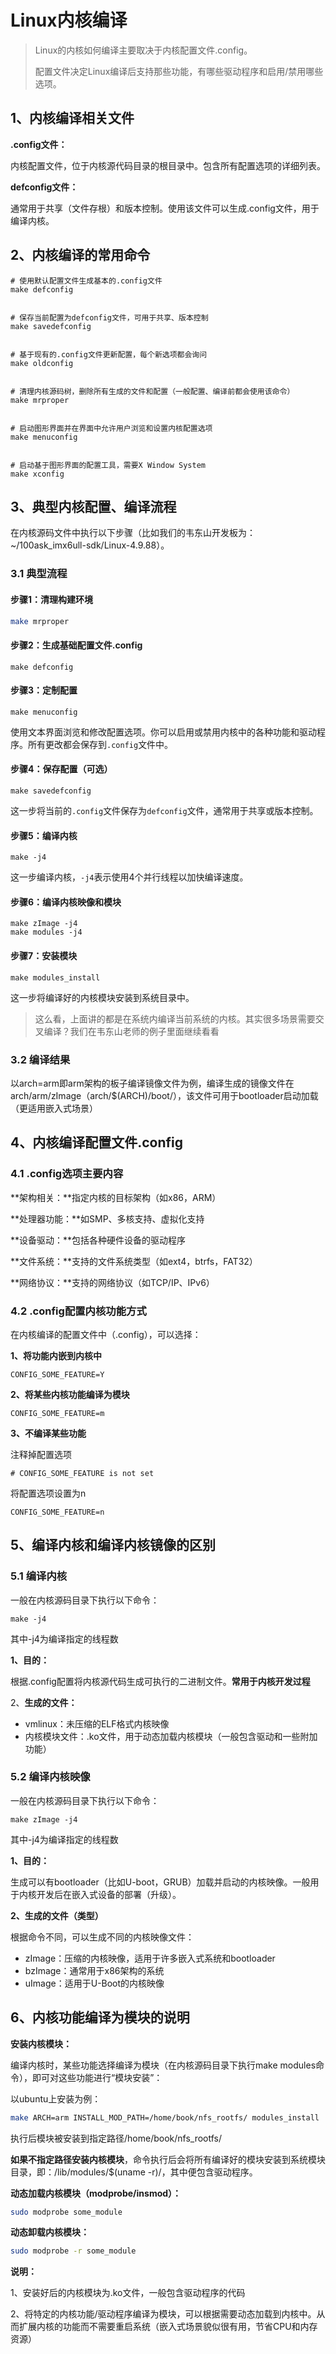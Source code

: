 # Linux内核编译

> Linux的内核如何编译主要取决于内核配置文件.config。
>
> 配置文件决定Linux编译后支持那些功能，有哪些驱动程序和启用/禁用哪些选项。

## 1、内核编译相关文件

**.config文件：**

​	内核配置文件，位于内核源代码目录的根目录中。包含所有配置选项的详细列表。

**defconfig文件：**

​	通常用于共享（文件存根）和版本控制。使用该文件可以生成.config文件，用于编译内核。

## 2、内核编译的常用命令

```shell
# 使用默认配置文件生成基本的.config文件
make defconfig


# 保存当前配置为defconfig文件，可用于共享、版本控制
make savedefconfig


# 基于现有的.config文件更新配置，每个新选项都会询问
make oldconfig


# 清理内核源码树，删除所有生成的文件和配置（一般配置、编译前都会使用该命令）
make mrproper


# 启动图形界面并在界面中允许用户浏览和设置内核配置选项
make menuconfig


# 启动基于图形界面的配置工具，需要X Window System
make xconfig

```

## 3、典型内核配置、编译流程

在内核源码文件中执行以下步骤（比如我们的韦东山开发板为：~/100ask_imx6ull-sdk/Linux-4.9.88）。

### 3.1 典型流程

#### **步骤1：清理构建环境**

```sh
make mrproper
```

#### **步骤2：生成基础配置文件.config**

```shell
make defconfig
```

#### 步骤3：定制配置

```
make menuconfig
```

使用文本界面浏览和修改配置选项。你可以启用或禁用内核中的各种功能和驱动程序。所有更改都会保存到`.config`文件中。

#### 步骤4：保存配置（可选）

```
make savedefconfig
```

这一步将当前的`.config`文件保存为`defconfig`文件，通常用于共享或版本控制。

#### 步骤5：编译内核

```
make -j4
```

这一步编译内核，`-j4`表示使用4个并行线程以加快编译速度。

#### 步骤6：编译内核映像和模块

```
make zImage -j4
make modules -j4
```

#### 步骤7：安装模块

```
make modules_install
```

这一步将编译好的内核模块安装到系统目录中。

> 这么看，上面讲的都是在系统内编译当前系统的内核。其实很多场景需要交叉编译？我们在韦东山老师的例子里面继续看看

### 3.2 编译结果

以arch=arm即arm架构的板子编译镜像文件为例，编译生成的镜像文件在arch/arm/zImage（arch/$(ARCH)/boot/），该文件可用于bootloader启动加载（更适用嵌入式场景）

## 4、内核编译配置文件.config

### 4.1 .config选项主要内容

**架构相关：**指定内核的目标架构（如x86，ARM）

**处理器功能：**如SMP、多核支持、虚拟化支持

**设备驱动：**包括各种硬件设备的驱动程序

**文件系统：**支持的文件系统类型（如ext4，btrfs，FAT32）

**网络协议：**支持的网络协议（如TCP/IP、IPv6）

### 4.2 .config配置内核功能方式

在内核编译的配置文件中（.config），可以选择：

**1、将功能内嵌到内核中**

```plarintext
CONFIG_SOME_FEATURE=Y
```

**2、将某些内核功能编译为模块**

```
CONFIG_SOME_FEATURE=m
```

**3、不编译某些功能**

注释掉配置选项

```
# CONFIG_SOME_FEATURE is not set
```

将配置选项设置为n

```
CONFIG_SOME_FEATURE=n
```

## 5、编译内核和编译内核镜像的区别

### 5.1 编译内核

一般在内核源码目录下执行以下命令：

```
make -j4
```

其中-j4为编译指定的线程数

**1、目的：**

根据.config配置将内核源代码生成可执行的二进制文件。**常用于内核开发过程**

2、**生成的文件：**

- vmlinux：未压缩的ELF格式内核映像
- 内核模块文件：.ko文件，用于动态加载内核模块（一般包含驱动和一些附加功能）

### 5.2 编译内核映像

一般在内核源码目录下执行以下命令：

```
make zImage -j4
```

其中-j4为编译指定的线程数

**1、目的：**

生成可以有bootloader（比如U-boot，GRUB）加载并启动的内核映像。一般用于内核开发后在嵌入式设备的部署（升级）。

**2、生成的文件（类型）**

根据命令不同，可以生成不同的内核映像文件：

- zImage：压缩的内核映像，适用于许多嵌入式系统和bootloader
- bzImage：通常用于x86架构的系统
- uImage：适用于U-Boot的内核映像

## 6、内核功能编译为模块的说明

**安装内核模块：**

编译内核时，某些功能选择编译为模块（在内核源码目录下执行make modules命令），即可对这些功能进行“模块安装”：

以ubuntu上安装为例：

```sh
make ARCH=arm INSTALL_MOD_PATH=/home/book/nfs_rootfs/ modules_install
```

执行后模块被安装到指定路径/home/book/nfs_rootfs/ 



**如果不指定路径安装内核模块**，命令执行后会将所有编译好的模块安装到系统模块目录，即：/lib/modules/$(uname -r)/，其中便包含驱动程序。

**动态加载内核模块（modprobe/insmod）：**

```sh
sudo modprobe some_module
```

**动态卸载内核模块：**

```sh
sudo modprobe -r some_module
```

**说明：**

1、安装好后的内核模块为.ko文件，一般包含驱动程序的代码

2、将特定的内核功能/驱动程序编译为模块，可以根据需要动态加载到内核中。从而扩展内核的功能而不需要重启系统（嵌入式场景貌似很有用，节省CPU和内存资源）